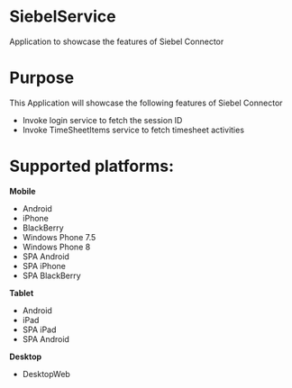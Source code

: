 SiebelService
==================

Application to showcase the features of Siebel Connector


# Purpose
This Application will showcase the following features of Siebel Connector

* Invoke login service to fetch the session ID
* Invoke TimeSheetItems service to fetch timesheet activities

# Supported platforms:
**Mobile**
 * Android
 * iPhone
 * BlackBerry
 * Windows Phone 7.5
 * Windows Phone 8
 * SPA Android
 * SPA iPhone
 * SPA BlackBerry
 
**Tablet** 
 * Android
 * iPad
 * SPA iPad
 * SPA Android
 
**Desktop**
 * DesktopWeb
